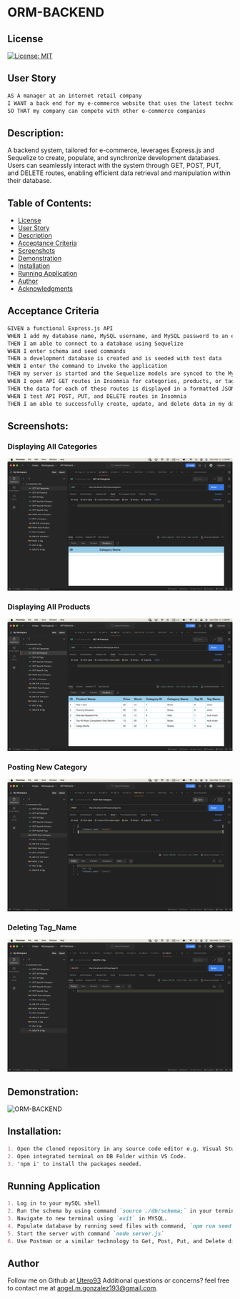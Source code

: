 # ORM-BACKEND

## License

[![License: MIT](https://img.shields.io/badge/License-MIT-yellow.svg)](https://opensource.org/licenses/MIT)

## User Story
```md
AS A manager at an internet retail company
I WANT a back end for my e-commerce website that uses the latest technologies
SO THAT my company can compete with other e-commerce companies
```

## Description:
A backend system, tailored for e-commerce, leverages Express.js and Sequelize to create, populate, and synchronize development databases. Users can seamlessly interact with the system through GET, POST, PUT, and DELETE routes, enabling efficient data retrieval and manipulation within their database.

## Table of Contents:

- [License](#License)
- [User Story](#User-Story)
- [Description](#Description)
- [Acceptance Criteria](#Acceptance-Criteria)
- [Screenshots](#Screenshots)
- [Demonstration](#Demonstration)
- [Installation](#Installation)
- [Running Application](#running-application)
- [Author](#Author)
- [Acknowledgments](#Acknowledgments)


## Acceptance Criteria
```md
GIVEN a functional Express.js API
WHEN I add my database name, MySQL username, and MySQL password to an environment variable file
THEN I am able to connect to a database using Sequelize
WHEN I enter schema and seed commands
THEN a development database is created and is seeded with test data
WHEN I enter the command to invoke the application
THEN my server is started and the Sequelize models are synced to the MySQL database
WHEN I open API GET routes in Insomnia for categories, products, or tags
THEN the data for each of these routes is displayed in a formatted JSON
WHEN I test API POST, PUT, and DELETE routes in Insomnia
THEN I am able to successfully create, update, and delete data in my database
```

## Screenshots:

### Displaying All Categories
![POSTMAN 1](./public/GET-Categories.png)
### Displaying All Products 
![POSTMAN 2](./public/GET-Products.png)
### Posting New Category
![POSTMAN 3](./public/POST-Categories.png)
### Deleting Tag_Name 
![POSTMAN 4](./public/DELETE-Tag.png)


## Demonstration: 

![ORM-BACKEND](./public/ORM-Demo.gif)


## Installation:
```md
1. Open the cloned repository in any source code editor e.g. Visual Studio Code.
2. Open integrated terminal on DB Folder within VS Code.
3. 'npm i' to install the packages needed.
```

## Running Application
```md
1. Log in to your mySQL shell
2. Run the schema by using command `source ./db/schema;` in your terminal.
3. Navigate to new terminal using `exit` in MYSQL. 
4. Populate database by running seed files with command, `npm run seed`.
5. Start the server with command `node server.js`
6. Use Postman or a similar technology to Get, Post, Put, and Delete different Categories, Products, and Tags.
```

## Author

Follow me on Github at [Utero93](https://github.com/Utero93) Additional questions or concerns? feel free to contact me at angel.m.gonzalez193@gmail.com. 
